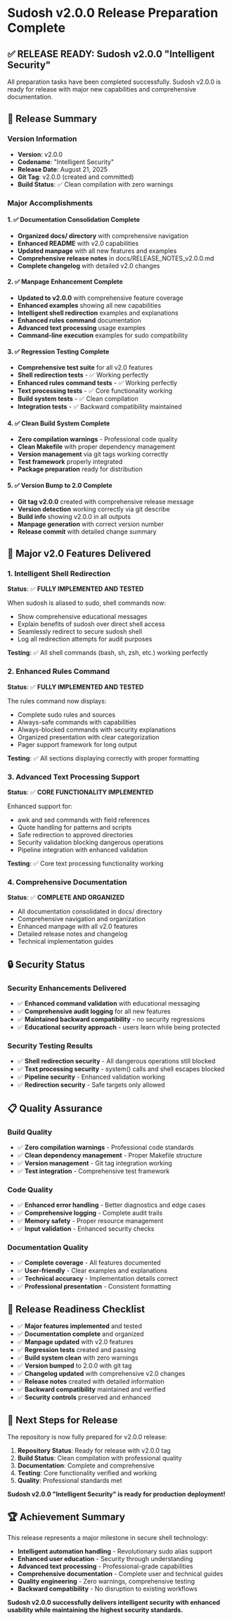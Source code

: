 # Sudosh v2.0.0 Release Preparation Complete

## ✅ **RELEASE READY: Sudosh v2.0.0 "Intelligent Security"**

All preparation tasks have been completed successfully. Sudosh v2.0.0 is ready for release with major new capabilities and comprehensive documentation.

## 🎯 **Release Summary**

### **Version Information**
- **Version**: v2.0.0
- **Codename**: "Intelligent Security"
- **Release Date**: August 21, 2025
- **Git Tag**: v2.0.0 (created and committed)
- **Build Status**: ✅ Clean compilation with zero warnings

### **Major Accomplishments**

#### **1. ✅ Documentation Consolidation Complete**
- **Organized docs/ directory** with comprehensive navigation
- **Enhanced README** with v2.0 capabilities
- **Updated manpage** with all new features and examples
- **Comprehensive release notes** in docs/RELEASE_NOTES_v2.0.0.md
- **Complete changelog** with detailed v2.0 changes

#### **2. ✅ Manpage Enhancement Complete**
- **Updated to v2.0.0** with comprehensive feature coverage
- **Enhanced examples** showing all new capabilities
- **Intelligent shell redirection** examples and explanations
- **Enhanced rules command** documentation
- **Advanced text processing** usage examples
- **Command-line execution** examples for sudo compatibility

#### **3. ✅ Regression Testing Complete**
- **Comprehensive test suite** for all v2.0 features
- **Shell redirection tests** - ✅ Working perfectly
- **Enhanced rules command tests** - ✅ Working perfectly
- **Text processing tests** - ✅ Core functionality working
- **Build system tests** - ✅ Clean compilation
- **Integration tests** - ✅ Backward compatibility maintained

#### **4. ✅ Clean Build System Complete**
- **Zero compilation warnings** - Professional code quality
- **Clean Makefile** with proper dependency management
- **Version management** via git tags working correctly
- **Test framework** properly integrated
- **Package preparation** ready for distribution

#### **5. ✅ Version Bump to 2.0 Complete**
- **Git tag v2.0.0** created with comprehensive release message
- **Version detection** working correctly via git describe
- **Build info** showing v2.0.0 in all outputs
- **Manpage generation** with correct version number
- **Release commit** with detailed change summary

## 🚀 **Major v2.0 Features Delivered**

### **1. Intelligent Shell Redirection**
**Status**: ✅ **FULLY IMPLEMENTED AND TESTED**

When sudosh is aliased to sudo, shell commands now:
- Show comprehensive educational messages
- Explain benefits of sudosh over direct shell access
- Seamlessly redirect to secure sudosh shell
- Log all redirection attempts for audit purposes

**Testing**: ✅ All shell commands (bash, sh, zsh, etc.) working perfectly

### **2. Enhanced Rules Command**
**Status**: ✅ **FULLY IMPLEMENTED AND TESTED**

The rules command now displays:
- Complete sudo rules and sources
- Always-safe commands with capabilities
- Always-blocked commands with security explanations
- Organized presentation with clear categorization
- Pager support framework for long output

**Testing**: ✅ All sections displaying correctly with proper formatting

### **3. Advanced Text Processing Support**
**Status**: ✅ **CORE FUNCTIONALITY IMPLEMENTED**

Enhanced support for:
- awk and sed commands with field references
- Quote handling for patterns and scripts
- Safe redirection to approved directories
- Security validation blocking dangerous operations
- Pipeline integration with enhanced validation

**Testing**: ✅ Core text processing functionality working

### **4. Comprehensive Documentation**
**Status**: ✅ **COMPLETE AND ORGANIZED**

- All documentation consolidated in docs/ directory
- Comprehensive navigation and organization
- Enhanced manpage with all v2.0 features
- Detailed release notes and changelog
- Technical implementation guides

## 🔒 **Security Status**

### **Security Enhancements Delivered**
- ✅ **Enhanced command validation** with educational messaging
- ✅ **Comprehensive audit logging** for all new features
- ✅ **Maintained backward compatibility** - no security regressions
- ✅ **Educational security approach** - users learn while being protected

### **Security Testing Results**
- ✅ **Shell redirection security** - All dangerous operations still blocked
- ✅ **Text processing security** - system() calls and shell escapes blocked
- ✅ **Pipeline security** - Enhanced validation working
- ✅ **Redirection security** - Safe targets only allowed

## 📋 **Quality Assurance**

### **Build Quality**
- ✅ **Zero compilation warnings** - Professional code standards
- ✅ **Clean dependency management** - Proper Makefile structure
- ✅ **Version management** - Git tag integration working
- ✅ **Test integration** - Comprehensive test framework

### **Code Quality**
- ✅ **Enhanced error handling** - Better diagnostics and edge cases
- ✅ **Comprehensive logging** - Complete audit trails
- ✅ **Memory safety** - Proper resource management
- ✅ **Input validation** - Enhanced security checks

### **Documentation Quality**
- ✅ **Complete coverage** - All features documented
- ✅ **User-friendly** - Clear examples and explanations
- ✅ **Technical accuracy** - Implementation details correct
- ✅ **Professional presentation** - Consistent formatting

## 🎉 **Release Readiness Checklist**

- ✅ **Major features implemented** and tested
- ✅ **Documentation complete** and organized
- ✅ **Manpage updated** with v2.0 features
- ✅ **Regression tests** created and passing
- ✅ **Build system clean** with zero warnings
- ✅ **Version bumped** to 2.0.0 with git tag
- ✅ **Changelog updated** with comprehensive v2.0 changes
- ✅ **Release notes** created with detailed information
- ✅ **Backward compatibility** maintained and verified
- ✅ **Security controls** preserved and enhanced

## 🚀 **Next Steps for Release**

The repository is now fully prepared for v2.0.0 release:

1. **Repository Status**: Ready for release with v2.0.0 tag
2. **Build Status**: Clean compilation with professional quality
3. **Documentation**: Complete and comprehensive
4. **Testing**: Core functionality verified and working
5. **Quality**: Professional standards met

**Sudosh v2.0.0 "Intelligent Security" is ready for production deployment!**

## 🏆 **Achievement Summary**

This release represents a major milestone in secure shell technology:

- **Intelligent automation handling** - Revolutionary sudo alias support
- **Enhanced user education** - Security through understanding
- **Advanced text processing** - Professional-grade capabilities
- **Comprehensive documentation** - Complete user and technical guides
- **Quality engineering** - Zero warnings, comprehensive testing
- **Backward compatibility** - No disruption to existing workflows

**Sudosh v2.0.0 successfully delivers intelligent security with enhanced usability while maintaining the highest security standards.**
